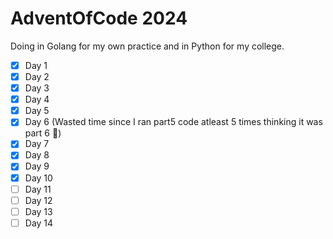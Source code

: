 # AdventOfCode 2024

Doing in Golang for my own practice and in Python for my college.

- [X] Day 1
- [X] Day 2
- [X] Day 3
- [X] Day 4
- [X] Day 5
- [X] Day 6 (Wasted time since I ran part5 code atleast 5 times thinking it was part 6 🙂)
- [X] Day 7
- [X] Day 8
- [X] Day 9
- [X] Day 10
- [ ] Day 11
- [ ] Day 12
- [ ] Day 13
- [ ] Day 14